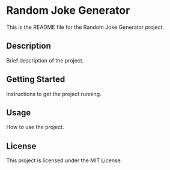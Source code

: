 # Random Joke Generator

This is the README file for the Random Joke Generator project.

## Description

Brief description of the project.

## Getting Started

Instructions to get the project running.

## Usage

How to use the project.

## License

This project is licensed under the MIT License.